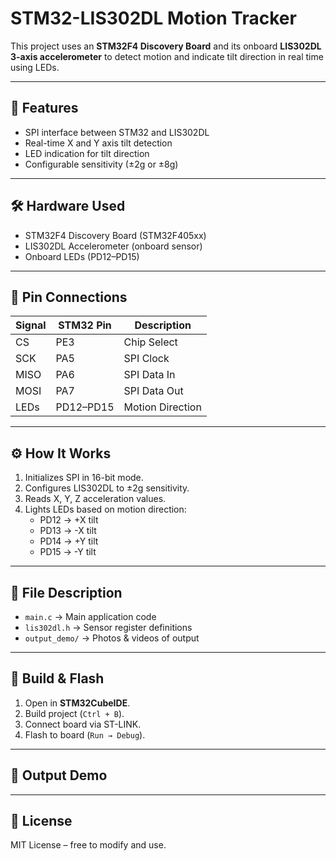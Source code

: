 # STM32-LIS302DL Motion Tracker

This project uses an **STM32F4 Discovery Board** and its onboard **LIS302DL 3-axis accelerometer** to detect motion and indicate tilt direction in real time using LEDs.

---

## 📌 Features
- SPI interface between STM32 and LIS302DL
- Real-time X and Y axis tilt detection
- LED indication for tilt direction
- Configurable sensitivity (±2g or ±8g)

---

## 🛠 Hardware Used
- STM32F4 Discovery Board (STM32F405xx)
- LIS302DL Accelerometer (onboard sensor)
- Onboard LEDs (PD12–PD15)

---

## 🔌 Pin Connections
| Signal | STM32 Pin | Description |
|--------|-----------|-------------|
| CS     | PE3       | Chip Select |
| SCK    | PA5       | SPI Clock   |
| MISO   | PA6       | SPI Data In |
| MOSI   | PA7       | SPI Data Out |
| LEDs   | PD12–PD15 | Motion Direction |

---

## ⚙️ How It Works
1. Initializes SPI in 16-bit mode.
2. Configures LIS302DL to ±2g sensitivity.
3. Reads X, Y, Z acceleration values.
4. Lights LEDs based on motion direction:
   - PD12 → +X tilt
   - PD13 → -X tilt
   - PD14 → +Y tilt
   - PD15 → -Y tilt

---

## 📂 File Description
- `main.c` → Main application code
- `lis302dl.h` → Sensor register definitions
- `output_demo/` → Photos & videos of output

---

## 🚀 Build & Flash
1. Open in **STM32CubeIDE**.
2. Build project (`Ctrl + B`).
3. Connect board via ST-LINK.
4. Flash to board (`Run → Debug`).

---

## 📸 Output Demo


---

## 📜 License
MIT License – free to modify and use.
